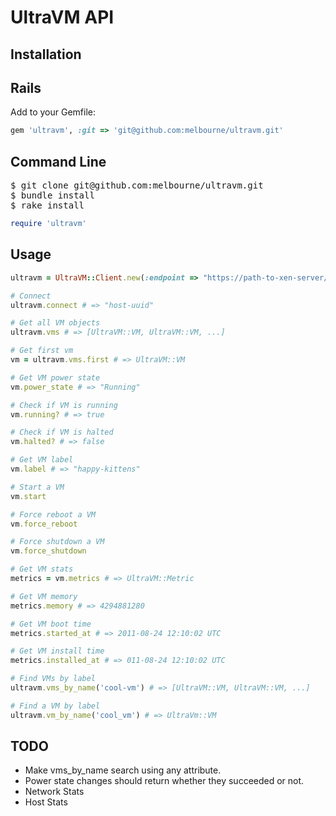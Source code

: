 # UltraVM API

## Installation

## Rails
Add to your Gemfile:

``` ruby
gem 'ultravm', :git => 'git@github.com:melbourne/ultravm.git'
```

## Command Line

<pre>
$ git clone git@github.com:melbourne/ultravm.git
$ bundle install
$ rake install
</pre>

``` ruby
require 'ultravm'
```

## Usage

``` ruby
ultravm = UltraVM::Client.new(:endpoint => "https://path-to-xen-server/", :password => "kittens")

# Connect
ultravm.connect # => "host-uuid"

# Get all VM objects
ultravm.vms # => [UltraVM::VM, UltraVM::VM, ...]

# Get first vm
vm = ultravm.vms.first # => UltraVM::VM

# Get VM power state
vm.power_state # => "Running"

# Check if VM is running
vm.running? # => true

# Check if VM is halted
vm.halted? # => false

# Get VM label
vm.label # => "happy-kittens"

# Start a VM
vm.start

# Force reboot a VM
vm.force_reboot

# Force shutdown a VM
vm.force_shutdown

# Get VM stats
metrics = vm.metrics # => UltraVM::Metric

# Get VM memory
metrics.memory # => 4294881280

# Get VM boot time
metrics.started_at # => 2011-08-24 12:10:02 UTC

# Get VM install time
metrics.installed_at # => 011-08-24 12:10:02 UTC 

# Find VMs by label
ultravm.vms_by_name('cool-vm') # => [UltraVM::VM, UltraVM::VM, ...]

# Find a VM by label
ultravm.vm_by_name('cool_vm') # => UltraVm::VM


```


## TODO
* Make vms_by_name search using any attribute.
* Power state changes should return whether they succeeded or not.
* Network Stats
* Host Stats
